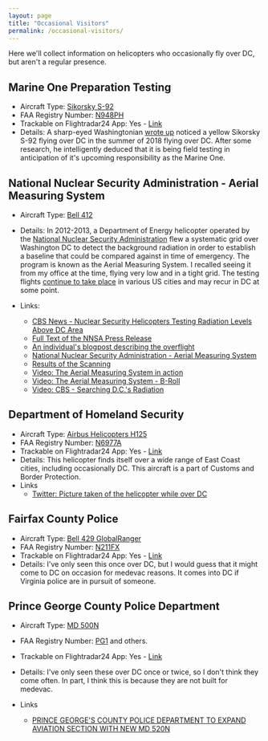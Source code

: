 ```yaml
---
layout: page
title: "Occasional Visitors"
permalink: /occasional-visitors/
---
```


Here we'll collect information on helicopters who occasionally fly over DC, but aren't a regular presence.  

## Marine One Preparation Testing

* Aircraft Type: [Sikorsky S-92](https://en.wikipedia.org/wiki/Sikorsky_S-92)
* FAA Registry Number: [N948PH](https://registry.faa.gov/aircraftinquiry/NNum_Results.aspx?NNumbertxt=N948PH)
* Trackable on Flightradar24 App: Yes - [Link](https://www.flightradar24.com/data/aircraft/N948PH)
* Details: A sharp-eyed Washingtonian [wrote up](https://medium.com/@DaveStroup/solving-the-mystery-of-the-big-yellow-helicopter-756eba187585) noticed a yellow Sikorsky S-92 flying over DC in the summer of 2018 flying over DC.  After some research, he intelligently deduced that it is being field testing in anticipation of it's upcoming responsibility as the Marine One.  

## National Nuclear Security Administration - Aerial Measuring System

* Aircraft Type: [Bell 412](https://en.wikipedia.org/wiki/Bell_412)
* Details: In 2012-2013, a Department of Energy helicopter operated by the [National Nuclear Security Administration](https://en.wikipedia.org/wiki/National_Nuclear_Security_Administration) flew a systematic grid over Washington DC to detect the background radiation in order to establish a baseline that could be compared against in time of emergency.  The program is known as the Aerial Measuring System.  I recalled seeing it from my office at the time, flying very low and in a tight grid.  The testing flights [continue to take place](https://www.google.com/search?q=%22The+U.S.+Department+of+Energy%E2%80%99s+National+Nuclear+Security+Administration+(DOE%2FNNSA)+will+conduct+low-altitude+helicopter+flights%22+site%3Aenergy.gov) in various US cities and may recur in DC at some point.  

* Links:
  * [CBS News - Nuclear Security Helicopters Testing Radiation Levels Above DC Area](https://washington.cbslocal.com/2013/01/05/nuclear-security-helicopters-testing-radiation-levels-above-dc-area/)
  * [Full Text of the NNSA Press Release](https://www.ladailypost.com/content/nnsa-conducting-radiation-survey-over-washington)
  * [An individual's blogpost describing the overflight](https://natethayer.wordpress.com/2013/01/09/black-government-helicopters-zoom-low-over-washington-d-c-to-protect-against-terrorist-dirty-nuclear-bomb/)
  * [National Nuclear Security Administration - Aerial Measuring System](https://www.energy.gov/nnsa/aerial-measuring-system-ams)
  * [Results of the Scanning](https://www.energy.gov/nnsa/downloads/ams-map)
  * [Video: The Aerial Measuring System in action](https://www.youtube.com/watch?v=fWqFpkd27Y0)
  * [Video: The Aerial Measuring System - B-Roll](https://www.youtube.com/watch?v=PANp9gtv8Rs)
  * [Video: CBS - Searching D.C.'s Radiation](https://www.youtube.com/watch?v=dB-zkcuvCd4)


## Department of Homeland Security

* Aircraft Type: [Airbus Helicopters H125](https://en.wikipedia.org/wiki/Eurocopter_AS350_%C3%89cureuil)
* FAA Registry Number: [N6977A](https://registry.faa.gov/aircraftinquiry/NNum_Results.aspx?NNumbertxt=N6977A)
* Trackable on Flightradar24 App: Yes - [Link](https://www.flightradar24.com/data/aircraft/N6977A)
* Details: This helicopter finds itself over a wide range of East Coast cities, including occasionally DC.  This aircraft is a part of Customs and Border Protection.
* Links 
  * [Twitter: Picture taken of the helicopter while over DC](https://twitter.com/ep_jhu/status/821054741811757057)

## Fairfax County Police

* Aircraft Type: [Bell 429 GlobalRanger](https://en.wikipedia.org/wiki/Bell_429_GlobalRanger)
* FAA Registry Number: [N211FX](https://registry.faa.gov/aircraftinquiry/NNum_Results.aspx?NNumbertxt=N211FX)
* Trackable on Flightradar24 App: Yes - [Link](https://www.flightradar24.com/data/aircraft/N211FX)
* Details: I've only seen this once over DC, but I would guess that it might come to DC on occasion for medevac reasons. It comes into DC if Virginia police are in pursuit of someone.  

## Prince George County Police Department

* Aircraft Type: [MD 500N](https://en.wikipedia.org/wiki/MD_Helicopters_MD_500)
* FAA Registry Number: [PG1](https://registry.faa.gov/aircraftinquiry/NNum_Results.aspx?NNumbertxt=PG1) and others.
* Trackable on Flightradar24 App: Yes - [Link](https://www.flightradar24.com/data/aircraft/PG1)
* Details: I've only seen these over DC once or twice, so I don't think they come often.  In part, I think this is because they are not built for medevac.  

* Links
  * [PRINCE GEORGE'S COUNTY POLICE DEPARTMENT TO EXPAND AVIATION SECTION WITH NEW MD 520N](https://mdhelicopters.com/prince-george%E2%80%99s-county-police-department-to-expand-aviation-section-with-new-md-520n.html)
